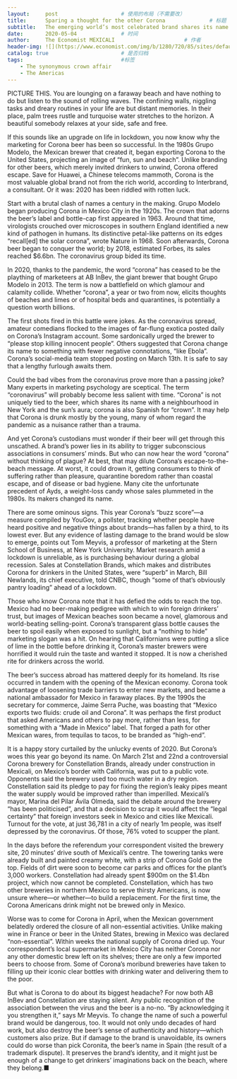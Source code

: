 ```yaml
---
layout:     post   				    # 使用的布局（不需要改）
title:      Sparing a thought for the other Corona				# 标题 
subtitle:   The emerging world’s most celebrated brand shares its name with a pandemic #副标题
date:       2020-05-04				# 时间
author:     The Economist MEXICALI						# 作者
header-img: ![](https://www.economist.com/img/b/1280/720/85/sites/default/files/20200509_BLP508.jpg)	#这篇文章标题背景图片
catalog: true 						# 是否归档
tags:								#标签
    - The synonymous crown affair
    - The Americas
---
```


PICTURE THIS. You are lounging on a faraway beach and have nothing to do but listen to the sound of rolling waves. The confining walls, niggling tasks and dreary routines in your life are but distant memories. In their place, palm trees rustle and turquoise water stretches to the horizon. A beautiful somebody relaxes at your side, safe and free.

If this sounds like an upgrade on life in lockdown, you now know why the marketing for Corona beer has been so successful. In the 1980s Grupo Modelo, the Mexican brewer that created it, began exporting Corona to the United States, projecting an image of “fun, sun and beach”. Unlike branding for other beers, which merely invited drinkers to unwind, Corona offered escape. Save for Huawei, a Chinese telecoms mammoth, Corona is the most valuable global brand not from the rich world, according to Interbrand, a consultant. Or it was: 2020 has been riddled with rotten luck.

Start with a brutal clash of names a century in the making. Grupo Modelo began producing Corona in Mexico City in the 1920s. The crown that adorns the beer’s label and bottle-cap first appeared in 1963. Around that time, virologists crouched over microscopes in southern England identified a new kind of pathogen in humans. Its distinctive petal-like patterns on its edges “recall[ed] the solar corona”, wrote Nature in 1968. Soon afterwards, Corona beer began to conquer the world; by 2018, estimated Forbes, its sales reached $6.6bn. The coronavirus group bided its time.

In 2020, thanks to the pandemic, the word “corona” has ceased to be the plaything of marketeers at AB InBev, the giant brewer that bought Grupo Modelo in 2013. The term is now a battlefield on which glamour and calamity collide. Whether “corona”, a year or two from now, elicits thoughts of beaches and limes or of hospital beds and quarantines, is potentially a question worth billions.

The first shots fired in this battle were jokes. As the coronavirus spread, amateur comedians flocked to the images of far-flung exotica posted daily on Corona’s Instagram account. Some sardonically urged the brewer to “please stop killing innocent people”. Others suggested that Corona change its name to something with fewer negative connotations, “like Ebola”. Corona’s social-media team stopped posting on March 13th. It is safe to say that a lengthy furlough awaits them.

Could the bad vibes from the coronavirus prove more than a passing joke? Many experts in marketing psychology are sceptical. The term “coronavirus” will probably become less salient with time. “Corona” is not uniquely tied to the beer, which shares its name with a neighbourhood in New York and the sun’s aura; corona is also Spanish for “crown”. It may help that Corona is drunk mostly by the young, many of whom regard the pandemic as a nuisance rather than a trauma.

And yet Corona’s custodians must wonder if their beer will get through this unscathed. A brand’s power lies in its ability to trigger subconscious associations in consumers’ minds. But who can now hear the word “corona” without thinking of plague? At best, that may dilute Corona’s escape-to-the-beach message. At worst, it could drown it, getting consumers to think of suffering rather than pleasure, quarantine boredom rather than coastal escape, and of disease or bad hygiene. Many cite the unfortunate precedent of Ayds, a weight-loss candy whose sales plummeted in the 1980s. Its makers changed its name.

There are some ominous signs. This year Corona’s “buzz score”—a measure compiled by YouGov, a pollster, tracking whether people have heard positive and negative things about brands—has fallen by a third, to its lowest ever. But any evidence of lasting damage to the brand would be slow to emerge, points out Tom Meyvis, a professor of marketing at the Stern School of Business, at New York University. Market research amid a lockdown is unreliable, as is purchasing behaviour during a global recession. Sales at Constellation Brands, which makes and distributes Corona for drinkers in the United States, were “superb” in March, Bill Newlands, its chief executive, told CNBC, though “some of that’s obviously pantry loading” ahead of a lockdown.

Those who know Corona note that it has defied the odds to reach the top. Mexico had no beer-making pedigree with which to win foreign drinkers’ trust, but images of Mexican beaches soon became a novel, glamorous and world-beating selling-point. Corona’s transparent glass bottle causes the beer to spoil easily when exposed to sunlight, but a “nothing to hide” marketing slogan was a hit. On hearing that Californians were putting a slice of lime in the bottle before drinking it, Corona’s master brewers were horrified it would ruin the taste and wanted it stopped. It is now a cherished rite for drinkers across the world.

The beer’s success abroad has mattered deeply for its homeland. Its rise occurred in tandem with the opening of the Mexican economy. Corona took advantage of loosening trade barriers to enter new markets, and became a national ambassador for Mexico in faraway places. By the 1990s the secretary for commerce, Jaime Serra Puche, was boasting that “Mexico exports two fluids: crude oil and Corona”. It was perhaps the first product that asked Americans and others to pay more, rather than less, for something with a “Made in Mexico” label. That forged a path for other Mexican wares, from tequilas to tacos, to be branded as “high-end”.

It is a happy story curtailed by the unlucky events of 2020. But Corona’s woes this year go beyond its name. On March 21st and 22nd a controversial Corona brewery for Constellation Brands, already under construction in Mexicali, on Mexico’s border with California, was put to a public vote. Opponents said the brewery used too much water in a dry region. Constellation said its pledge to pay for fixing the region’s leaky pipes meant the water supply would be improved rather than imperilled. Mexicali’s mayor, Marina del Pilar Ávila Olmeda, said the debate around the brewery “has been politicised”, and that a decision to scrap it would affect the “legal certainty” that foreign investors seek in Mexico and cities like Mexicali. Turnout for the vote, at just 36,781 in a city of nearly 1m people, was itself depressed by the coronavirus. Of those, 76% voted to scupper the plant.

In the days before the referendum your correspondent visited the brewery site, 20 minutes’ drive south of Mexicali’s centre. The towering tanks were already built and painted creamy white, with a strip of Corona Gold on the top. Fields of dirt were soon to become car parks and offices for the plant’s 3,000 workers. Constellation had already spent $900m on the $1.4bn project, which now cannot be completed. Constellation, which has two other breweries in northern Mexico to serve thirsty Americans, is now unsure where—or whether—to build a replacement. For the first time, the Corona Americans drink might not be brewed only in Mexico.

Worse was to come for Corona in April, when the Mexican government belatedly ordered the closure of all non-essential activities. Unlike making wine in France or beer in the United States, brewing in Mexico was declared “non-essential”. Within weeks the national supply of Corona dried up. Your correspondent’s local supermarket in Mexico City has neither Corona nor any other domestic brew left on its shelves; there are only a few imported beers to choose from. Some of Corona’s moribund breweries have taken to filling up their iconic clear bottles with drinking water and delivering them to the poor.

But what is Corona to do about its biggest headache? For now both AB InBev and Constellation are staying silent. Any public recognition of the association between the virus and the beer is a no-no. “By acknowledging it you strengthen it,” says Mr Meyvis. To change the name of such a powerful brand would be dangerous, too. It would not only undo decades of hard work, but also destroy the beer’s sense of authenticity and history—which customers also prize. But if damage to the brand is unavoidable, its owners could do worse than pick Coronita, the beer’s name in Spain (the result of a trademark dispute). It preserves the brand’s identity, and it might just be enough of a change to get drinkers’ imaginations back on the beach, where they belong.■